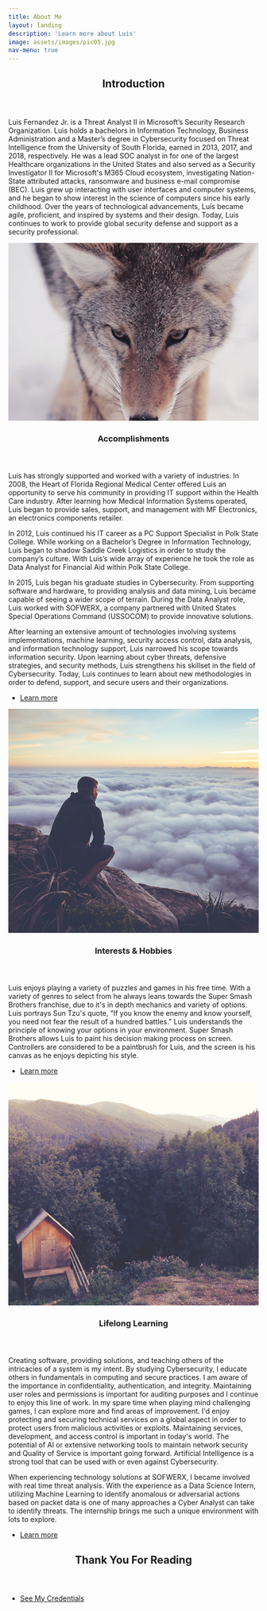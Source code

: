 ```yaml
---
title: About Me
layout: landing
description: 'Learn more about Luis'
image: assets/images/pic05.jpg
nav-menu: true
---
```


<!-- Main -->
<div id="main">

<!-- One -->
<section id="one">
	<div class="inner">
		<header class="major">
			<h2>Introduction</h2>
		</header>
		<p>Luis Fernandez Jr. is a Threat Analyst II in Microsoft’s Security Research Organization. Luis holds a bachelors in Information Technology, Business Administration and a Master’s degree in Cybersecurity focused on Threat Intelligence from the University of South Florida, earned in 2013, 2017, and 2018, respectively. He was a lead SOC analyst in for one of the largest Healthcare organizations in the United States and also served as a Security Investigator II for Microsoft's M365 Cloud ecosystem, investigating Nation-State attributed attacks, ransomware and business e-mail compromise (BEC). Luis grew up interacting with user interfaces and computer systems, and he began to show interest in the science of computers since his early childhood. Over the years of technological advancements, Luis became agile, proficient, and inspired by systems and their design. Today, Luis continues to work to provide global security defense and support as a security professional.</p>
	</div>
</section>

<!-- Two -->
<section id="two" class="spotlights">
	<section>
		<a href="generic.html" class="image">
			<img src="assets/images/pic04.jpg" alt="" data-position="center center" />
		</a>
		<div class="content">
			<div class="inner">
				<header class="major">
					<h3>Accomplishments</h3>
				</header>
				<p>Luis has strongly supported and worked with a variety of industries. In 2008, the Heart of Florida Regional Medical Center offered Luis an opportunity to serve his community in providing IT support within the Health Care industry. After learning how Medical Information Systems operated, Luis began to provide sales, support, and management with MF Electronics, an electronics components retailer. </p>
				<p>In 2012, Luis continued his IT career as a PC Support Specialist in Polk State College. While working on a Bachelor’s Degree in Information Technology, Luis began to shadow Saddle Creek Logistics in order to study the company’s culture. With Luis’s wide array of experience he took the role as Data Analyst for Financial Aid within Polk State College. 
				</p>
				<p>In 2015, Luis began his graduate studies in Cybersecurity. From supporting software and hardware, to  providing analysis and data mining, Luis became capable of seeing a wider scope of terrain. During the Data Analyst role, Luis worked with SOFWERX, a company partnered with United States Special Operations Command (USSOCOM) to provide innovative solutions.
				</p>
				<p>After learning an extensive amount of technologies involving systems implementations, machine learning, security access control, data analysis, and information technology support, Luis narrowed his scope towards information security. Upon learning about cyber threats, defensive strategies, and security methods, Luis strengthens his skillset in the field of Cybersecurity. Today, Luis continues to learn about new methodologies in order to defend, support, and secure users and their organizations.
				</p>
				<ul class="actions">
					<li><a href="generic.html" class="button">Learn more</a></li>
				</ul>
			</div>
		</div>
	</section>
	<section>
		<a href="generic.html" class="image">
			<img src="assets/images/pic08.jpg" alt="" data-position="top center" />
		</a>
		<div class="content">
			<div class="inner">
				<header class="major">
					<h3>Interests & Hobbies</h3>
				</header>
				<p>Luis enjoys playing a variety of puzzles and games in his free time. With a variety of genres to select from he always leans towards the Super Smash Brothers franchise, due to it's in depth mechanics and variety of options. Luis portrays Sun Tzu's quote, “If you know the enemy and know yourself, you need not fear the result of a hundred battles." Luis understands the principle of knowing your options in your environment. Super Smash Brothers allows Luis to paint his decision making process on screen. Controllers are considered to be a paintbrush for Luis, and the screen is his canvas as he enjoys depicting his style.</p>
				<ul class="actions">
					<li><a href="generic.html" class="button">Learn more</a></li>
				</ul>
			</div>
		</div>
	</section>
	<section>
		<a href="generic.html" class="image">
			<img src="assets/images/pic10.jpg" alt="" data-position="25% 25%" />
		</a>
		<div class="content">
			<div class="inner">
				<header class="major">
					<h3>Lifelong Learning</h3>
				</header>
				<p>

<p>Creating software, providing solutions, and teaching others of the intricacies of a system is my intent. By studying Cybersecurity, I educate others in fundamentals in computing and secure practices. I am aware of the importance in confidentiality, authentication, and integrity. Maintaining user roles and permissions is important for auditing purposes and I continue to enjoy this line of work. In my spare time when playing mind challenging games, I can explore more and find areas of improvement. I'd enjoy protecting and securing technical services on a global aspect in order to protect users from malicious activities or exploits. Maintaining services, development, and access control is important in today's world.  The potential of AI or extensive networking tools to maintain network security and Quality of Service is important going forward. Artificial Intelligence is a strong tool that can be used with or even against Cybersecurity. </p>

<p>When experiencing technology solutions at SOFWERX, I became involved with real time threat analysis. With the experience as a Data Science Intern, utilizing Machine Learning to identify anomalous or adversarial actions based on packet data is one of many approaches a Cyber Analyst can take to identify threats. The internship brings me such a unique environment with lots to explore. </p></p>
				<ul class="actions">
					<li><a href="generic.html" class="button">Learn more</a></li>
				</ul>
			</div>
		</div>
	</section>
</section>

<!-- Three -->
<section id="three">
	<div class="inner">
		<header class="major">
			<h2>Thank You For Reading</h2>
		</header>
		<ul class="actions">
			<li><a href="generic.html" class="button next">See My Credentials</a></li>
		</ul>
	</div>
</section>

</div>
